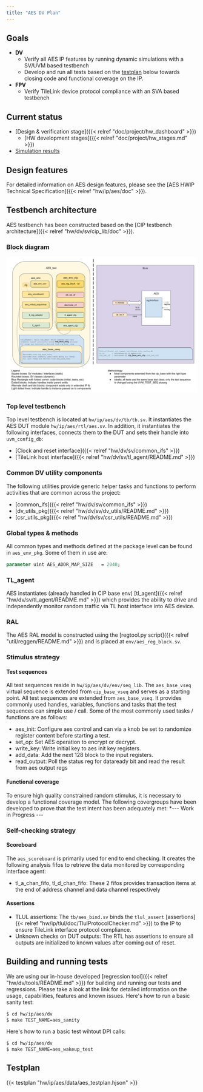 ```yaml
---
title: "AES DV Plan"
---
```


## Goals
* **DV**
  * Verify all AES IP features by running dynamic simulations with a SV/UVM based testbench
  * Develop and run all tests based on the [testplan](#testplan) below towards closing code and functional coverage on the IP.
* **FPV**
  * Verify TileLink device protocol compliance with an SVA based testbench

## Current status
* [Design & verification stage]({{< relref "doc/project/hw_dashboard" >}})
  * [HW development stages]({{< relref "doc/project/hw_stages.md" >}})
* [Simulation results](https://reports.opentitan.org/hw/ip/aes/dv/latest/results.html)

## Design features
For detailed information on AES design features, please see the [AES HWIP Technical Specification]({{< relref "hw/ip/aes/doc" >}}).

## Testbench architecture
AES testbench has been constructed based on the [CIP testbench architecture]({{< relref "hw/dv/sv/cip_lib/doc" >}}).

### Block diagram
![Block diagram](aes_tb.svg)

### Top level testbench
Top level testbench is located at `hw/ip/aes/dv/tb/tb.sv`. It instantiates the AES DUT module `hw/ip/aes/rtl/aes.sv`.
In addition, it instantiates the following interfaces, connects them to the DUT and sets their handle into `uvm_config_db`:
* [Clock and reset interface]({{< relref "hw/dv/sv/common_ifs" >}})
* [TileLink host interface]({{< relref "hw/dv/sv/tl_agent/README.md" >}})


### Common DV utility components
The following utilities provide generic helper tasks and functions to perform activities that are common across the project:
* [common_ifs]({{< relref "hw/dv/sv/common_ifs" >}})
* [dv_utils_pkg]({{< relref "hw/dv/sv/dv_utils/README.md" >}})
* [csr_utils_pkg]({{< relref "hw/dv/sv/csr_utils/README.md" >}})

### Global types & methods
All common types and methods defined at the package level can be found in `aes_env_pkg`.
Some of them in use are:
```systemverilog
parameter uint AES_ADDR_MAP_SIZE   = 2048;
```

### TL_agent
AES instantiates (already handled in CIP base env) [tl_agent]({{< relref "hw/dv/sv/tl_agent/README.md" >}})
which provides the ability to drive and independently monitor random traffic via
TL host interface into AES device.


### RAL
The AES RAL model is constructed using the [regtool.py script]({{< relref "util/reggen/README.md" >}})  and is placed at `env/aes_reg_block.sv`.

### Stimulus strategy
#### Test sequences
All test sequences reside in `hw/ip/aes/dv/env/seq_lib`.
The `aes_base_vseq` virtual sequence is extended from `cip_base_vseq` and serves as a starting point.
All test sequences are extended from `aes_base_vseq`.
It provides commonly used handles, variables, functions and tasks that the test sequences can simple use / call.
Some of the most commonly used tasks / functions are as follows:
* aes_init:    Configure aes control and can via a knob be set to randomize register content before starting a test.
* set_op:      Set AES operation to encrypt or decrypt.
* write_key:   Write initial key to aes init key registers.
* add_data:    Add the next 128 block to the input registers.
* read_output:  Poll the status reg for dataready bit and read the result from aes output regs

#### Functional coverage
To ensure high quality constrained random stimulus, it is necessary to develop a functional coverage model.
The following covergroups have been developed to prove that the test intent has been adequately met:
*---  Work in Progress ---

### Self-checking strategy
#### Scoreboard
The `aes_scoreboard` is primarily used for end to end checking.
It creates the following analysis fifos to retrieve the data monitored by corresponding interface agent:
* tl_a_chan_fifo, tl_d_chan_fifo: These 2 fifos provides transaction items at the end of address channel and data channel respectively


#### Assertions
* TLUL assertions: The `tb/aes_bind.sv` binds the `tlul_assert` [assertions]{{< relref "hw/ip/tlul/doc/TlulProtocolChecker.md" >}}) to the IP to ensure TileLink interface protocol compliance.
* Unknown checks on DUT outputs: The RTL has assertions to ensure all outputs are initialized to known values after coming out of reset.

## Building and running tests
We are using our in-house developed [regression tool]({{< relref "hw/dv/tools/README.md" >}}) for building and running our tests and regressions.
Please take a look at the link for detailed information on the usage, capabilities, features and known issues.
Here's how to run a basic sanity test:
```console
$ cd hw/ip/aes/dv
$ make TEST_NAME=aes_sanity
```
Here's how to run a basic test wihtout DPI calls:
```console
$ cd hw/ip/aes/dv
$ make TEST_NAME=aes_wakeup_test
```
## Testplan
{{< testplan "hw/ip/aes/data/aes_testplan.hjson" >}}
